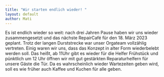 ```yaml
---
title: "Wir starten endlich wieder! "
layout: default
author: Mati
---
```




Es ist endlich wieder so weit: nach drei Jahren Pause haben wir uns wieder zusammengesetzt und das nächste RepairCafé für den 18. März 2023 geplant. Trotz der langen Durststrecke war unser Orgateam vollzählig vertreten. Einig waren wir uns, dass das Konzept in alter Form wiederbelebt werden soll. Das heißt, ab 11Uhr gibt es wieder für die Helfer Frühstück und pünktlich um 12 Uhr öffnen wir mit gut gestärkten Reparaturhelfern für unsere Gäste die Tür. Da es wahrscheinlich wieder Wartezeiten geben wird, soll es wie früher auch Kaffee und Kuchen für alle geben. 

